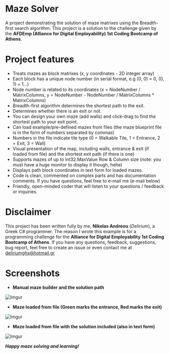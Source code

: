 # Maze Solver
A project demonstrating the solution of maze matrixes using the Breadth-first search algorithm. This project is a solution to the challenge given by the **AFDEmp (Alliance for Digital Employability) 1st Coding Bootcamp of Athens**.

# Project features
* Treats mazes as block matrixes (x, y coordinates - 2D integer array)
* Each block has a unique node number (in serial format, e.g (0, 0) = 0, (0, 1) = 1...)
* Node number is related to its coordinates (x = NodeNumber / MatrixColumns, y = NodeNumber - NodeNumber / MatrixColumns * MatrixColumns)
* Breadth-first algorithm determines the shortest path to the exit.
* Determines whether there is an exit or not.
* You can design your own maze (add walls) and click-drag to find the shortest path to your exit point.
* Can load example/pre-defined mazes from files (the maze blueprint file is in the form of numbers separated by commas)
* Numbers in the file indicate tile type (0 = Walkable Tile, 1 = Entrance, 2 = Exit, 3 = Wall)
* Visual presentation of the map, including walls, entrance & exit (if loaded from file) and the shortest exit path (if there is one)
* Supports mazes of up to Int32.MaxValue Row & Column size (note: you must have a huge monitor to display it though, hehe)
* Displays path block coordinates in text form for loaded mazes.
* Code is clean, commented on complex parts and has documentation comments. If you have questions, feel free to e-mail me (e-mail below)
* Friendly, open-minded coder that will listen to your questions / feedback or inquiries.

# Disclaimer
This project has been written fully by me, **Nikolas Andreou** (*Delirium*), a Greek C# programmer. The reason I wrote this example is for a programming challenge for the **Alliance for Digital Employability 1st Coding Bootcamp of Athens**. If you have any questions, feedback, suggestions, bug report, feel free to create an issue or even contact me at deliriumghs@hotmail.gr

# Screenshots

* **Manual maze builder and the solution path**

![Imgur](http://i.imgur.com/aE43nA9.png)


* **Maze loaded from file (Green marks the entrance, Red marks the exit)**

![Imgur](http://i.imgur.com/26jDwUl.png)


* **Maze loaded from file with the solution included (also in text form)**

![Imgur](http://i.imgur.com/RKnrAEa.png)


_**Happy maze solving and learning!**_
